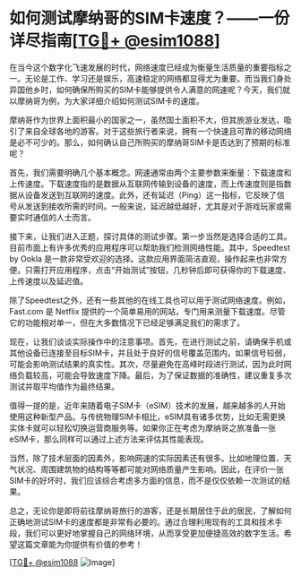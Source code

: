 # 如何测试摩纳哥的SIM卡速度？——一份详尽指南[[TG💪+ @esim1088](https://t.me/s/esim1088)]

在当今这个数字化飞速发展的时代，网络速度已经成为衡量生活质量的重要指标之一。无论是工作、学习还是娱乐，高速稳定的网络都显得尤为重要。而当我们身处异国他乡时，如何确保所购买的SIM卡能够提供令人满意的网速呢？今天，我们就以摩纳哥为例，为大家详细介绍如何测试SIM卡的速度。

摩纳哥作为世界上面积最小的国家之一，虽然国土面积不大，但其旅游业发达，吸引了来自全球各地的游客。对于这些旅行者来说，拥有一个快速且可靠的移动网络是必不可少的。那么，如何确认自己所购买的摩纳哥SIM卡是否达到了预期的标准呢？

首先，我们需要明确几个基本概念。网速通常由两个主要参数来衡量：下载速度和上传速度。下载速度指的是数据从互联网传输到设备的速度，而上传速度则是指数据从设备发送到互联网的速度。此外，还有延迟（Ping）这一指标，它反映了信号从发送到接收所需的时间。一般来说，延迟越低越好，尤其是对于游戏玩家或需要实时通信的人士而言。

接下来，让我们进入正题，探讨具体的测试步骤。第一步当然是选择合适的工具。目前市面上有许多优秀的应用程序可以帮助我们检测网络性能。其中，Speedtest by Ookla 是一款非常受欢迎的选择。这款应用界面简洁直观，操作起来也非常方便。只需打开应用程序，点击“开始测试”按钮，几秒钟后即可获得你的下载速度、上传速度以及延迟值。

除了Speedtest之外，还有一些其他的在线工具也可以用于测试网络速度。例如，Fast.com 是 Netflix 提供的一个简单易用的网站，专门用来测量下载速度。尽管它的功能相对单一，但在大多数情况下已经足够满足我们的需求了。

现在，让我们谈谈实际操作中的注意事项。首先，在进行测试之前，请确保手机或其他设备已连接至目标SIM卡，并且处于良好的信号覆盖范围内。如果信号较弱，可能会影响测试结果的真实性。其次，尽量避免在高峰时段进行测试，因为此时网络负载较高，可能会导致速度下降。最后，为了保证数据的准确性，建议重复多次测试并取平均值作为最终结果。

值得一提的是，近年来随着电子SIM卡（eSIM）技术的发展，越来越多的人开始使用这种新型产品。与传统物理SIM卡相比，eSIM具有诸多优势，比如无需更换实体卡就可以轻松切换运营商服务等。如果你正在考虑为摩纳哥之旅准备一张eSIM卡，那么同样可以通过上述方法来评估其性能表现。

当然，除了技术层面的因素外，影响网速的实际因素还有很多。比如地理位置、天气状况、周围建筑物的结构等等都可能对网络质量产生影响。因此，在评价一张SIM卡的好坏时，我们应该综合考虑多方面的信息，而不是仅仅依赖一次测试的结果。

总之，无论你是即将前往摩纳哥旅行的游客，还是长期居住于此的居民，了解如何正确地测试SIM卡的速度都是非常有必要的。通过合理利用现有的工具和技术手段，我们可以更好地掌握自己的网络环境，从而享受更加便捷高效的数字生活。希望这篇文章能为你提供有价值的参考！

[[TG💪+ @esim1088](https://t.me/s/esim1088) ![Image](https://i.postimg.cc/4NQfJmqS/Snipaste-2025-05-13-00-14-12.png)]